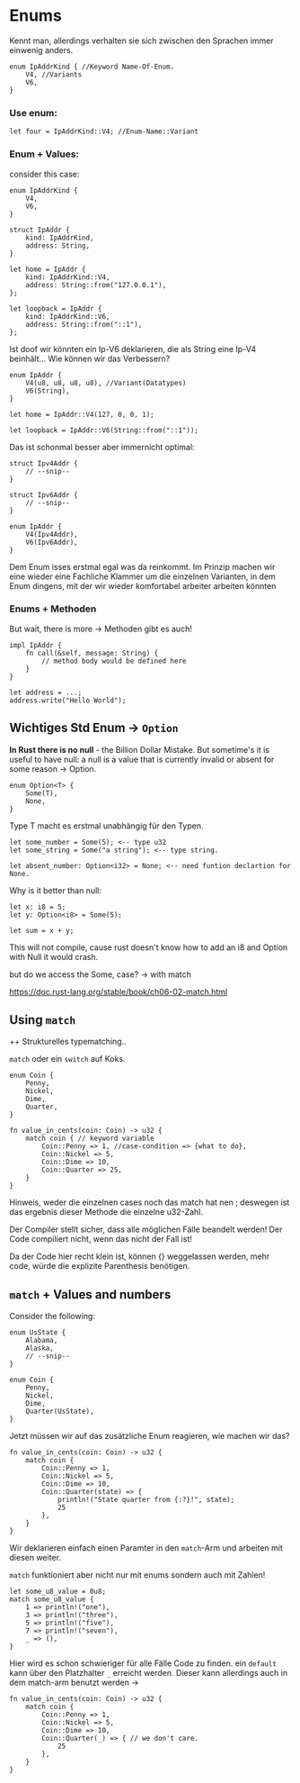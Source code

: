 # Enums

Kennt man, allerdings verhalten sie sich zwischen den Sprachen immer einwenig anders.

```
enum IpAddrKind { //Keyword Name-Of-Enum.
    V4, //Variants
    V6,
}
```

### Use enum:
```
let four = IpAddrKind::V4; //Enum-Name::Variant
```

### Enum + Values:

consider this case:

```
enum IpAddrKind {
    V4,
    V6,
}

struct IpAddr {
    kind: IpAddrKind,
    address: String,
}

let home = IpAddr {
    kind: IpAddrKind::V4,
    address: String::from("127.0.0.1"),
};

let loopback = IpAddr {
    kind: IpAddrKind::V6,
    address: String::from("::1"),
};
```

Ist doof wir könnten ein Ip-V6 deklarieren, die als String eine Ip-V4 beinhält... Wie können wir das Verbessern?

```
enum IpAddr {
    V4(u8, u8, u8, u8), //Variant(Datatypes)
    V6(String),
}

let home = IpAddr::V4(127, 0, 0, 1);

let loopback = IpAddr::V6(String::from("::1"));
```

Das ist schonmal besser aber immernicht optimal:

```
struct Ipv4Addr {
    // --snip--
}

struct Ipv6Addr {
    // --snip--
}

enum IpAddr {
    V4(Ipv4Addr),
    V6(Ipv6Addr),
}
```

Dem Enum isses erstmal egal was da reinkommt. Im Prinzip machen wir eine wieder eine Fachliche Klammer um die einzelnen Varianten, in dem Enum dingens, mit der wir wieder komfortabel arbeiter arbeiten könnten

### Enums + Methoden

But wait, there is more -> Methoden gibt es auch!

```
impl IpAddr {
    fn call(&self, message: String) {
        // method body would be defined here
    }
}

let address = ...;
address.write("Hello World");
```

## Wichtiges Std Enum -> `Option`

**In Rust there is no null** - the Billion Dollar Mistake. But sometime's it is useful to have null: a null is a value that is currently invalid or absent for some reason -> Option.

```
enum Option<T> {
    Some(T),
    None,
}
```

Type T macht es erstmal unabhängig für den Typen.

```
let some_number = Some(5); <-- type u32
let some_string = Some("a string"); <-- type string.

let absent_number: Option<i32> = None; <-- need funtion declartion for None.
```

Why is it better than null:

```
let x: i8 = 5;
let y: Option<i8> = Some(5);

let sum = x + y;
```

This will not compile, cause rust doesn't know how to add an i8 and Option<i8> with Null it would crash.

but do we access the Some, case? -> with match

https://doc.rust-lang.org/stable/book/ch06-02-match.html

## Using `match`

++ Strukturelles typematching.. 

`match` oder ein `switch` auf Koks.

```
enum Coin {
    Penny,
    Nickel,
    Dime,
    Quarter,
}

fn value_in_cents(coin: Coin) -> u32 {
    match coin { // keyword variable
        Coin::Penny => 1, //case-condition => {what to do},
        Coin::Nickel => 5,
        Coin::Dime => 10,
        Coin::Quarter => 25,
    }
}
```

Hinweis, weder die einzelnen cases noch das match hat nen ; deswegen ist das ergebnis dieser Methode die einzelne u32-Zahl.

Der Compiler stellt sicher, dass alle möglichen Fälle beandelt werden! Der Code compiliert nicht, wenn das nicht der Fall ist!

Da der Code hier recht klein ist, können {} weggelassen werden, mehr code, würde die explizite Parenthesis benötigen.

## `match` + Values and numbers

Consider the following:
```
enum UsState {
    Alabama,
    Alaska,
    // --snip--
}

enum Coin {
    Penny,
    Nickel,
    Dime,
    Quarter(UsState),
}
```

Jetzt müssen wir auf das zusätzliche Enum reagieren, wie machen wir das?

```
fn value_in_cents(coin: Coin) -> u32 {
    match coin {
        Coin::Penny => 1,
        Coin::Nickel => 5,
        Coin::Dime => 10,
        Coin::Quarter(state) => {
            println!("State quarter from {:?}!", state);
            25
        },
    }
}
```

Wir deklarieren einfach einen Paramter in den `match`-Arm und arbeiten mit diesen weiter.

`match` funktioniert aber nicht nur mit enums sondern auch mit Zahlen!

```
let some_u8_value = 0u8;
match some_u8_value {
    1 => println!("one"),
    3 => println!("three"),
    5 => println!("five"),
    7 => println!("seven"),
    _ => (),
}
```

Hier wird es schon schwieriger für alle Fälle Code zu finden. ein `default` kann über den Platzhalter `_` erreicht werden. Dieser kann allerdings auch in dem match-arm benutzt werden ->

```
fn value_in_cents(coin: Coin) -> u32 {
    match coin {
        Coin::Penny => 1,
        Coin::Nickel => 5,
        Coin::Dime => 10,
        Coin::Quarter(_) => { // we don't care.
            25
        },
    }
}
```
